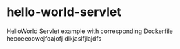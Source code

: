 # hello-world-servlet
HelloWorld Servlet example with corresponding Dockerfile
heooeeoowejfoajofj
dlkjaslfjlajdfs
